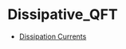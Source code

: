 <!-- generated by markdown-notes-tree -->

# Dissipative_QFT

<!-- optional markdown-notes-tree directory description starts here -->

<!-- optional markdown-notes-tree directory description ends here -->

- [Dissipation Currents](Dissipation_Currents.md)
